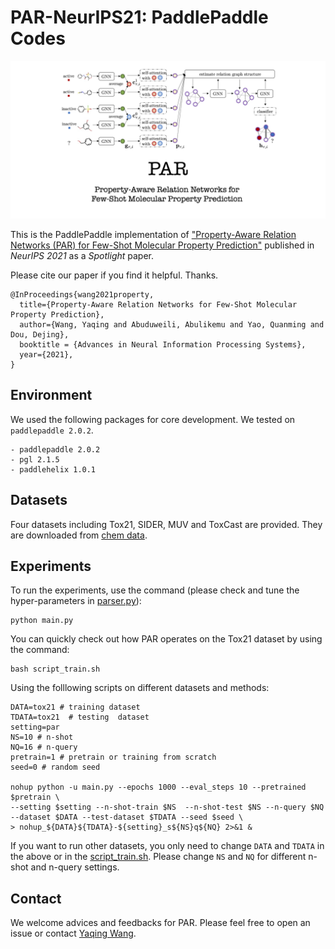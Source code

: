 # PAR-NeurIPS21: PaddlePaddle Codes

<p align="center"><img src="PAR-thumbnail.png" alt="logo" width="600px" />

This is the PaddlePaddle implementation of ["Property-Aware Relation Networks (PAR) for Few-Shot Molecular Property Prediction"](https://papers.nips.cc/paper/2021/hash/91bc333f6967019ac47b49ca0f2fa757-Abstract.html) published in *NeurIPS 2021* as a *Spotlight* paper. 

Please cite our paper if you find it helpful. Thanks. 
```
@InProceedings{wang2021property,
  title={Property-Aware Relation Networks for Few-Shot Molecular Property Prediction},
  author={Wang, Yaqing and Abuduweili, Abulikemu and Yao, Quanming and Dou, Dejing},
  booktitle = {Advances in Neural Information Processing Systems},
  year={2021},
}
```

## Environment  

We used the following packages for core development. We tested on `paddlepaddle 2.0.2`.

```
- paddlepaddle 2.0.2
- pgl 2.1.5
- paddlehelix 1.0.1
```

## Datasets 

Four datasets including Tox21, SIDER, MUV and ToxCast are provided. They are downloaded from [chem data](http://snap.stanford.edu/gnn-pretrain/data/chem_dataset.zip).

## Experiments

To run the experiments, use the command (please check and tune the hyper-parameters in [parser.py](parser.py)):

```
python main.py
```

You can quickly check out how PAR operates on the Tox21 dataset by using the command:

```
bash script_train.sh
```

Using the folllowing scripts on different datasets and methods:

 ```
DATA=tox21 # training dataset
TDATA=tox21  # testing  dataset
setting=par
NS=10 # n-shot
NQ=16 # n-query
pretrain=1 # pretrain or training from scratch
seed=0 # random seed

nohup python -u main.py --epochs 1000 --eval_steps 10 --pretrained $pretrain \
--setting $setting --n-shot-train $NS  --n-shot-test $NS --n-query $NQ --dataset $DATA --test-dataset $TDATA --seed $seed \
> nohup_${DATA}${TDATA}-${setting}_s${NS}q${NQ} 2>&1 &
 ```

If you want to run other datasets, you only need to change `DATA` and `TDATA` in the above or in the [script_train.sh](script_train.sh). 
Please change `NS` and `NQ` for different n-shot and n-query settings.


## Contact
We welcome advices and feedbacks for PAR. Please feel free to open an issue or contact [Yaqing Wang](mailto:wangyaqing01@baidu.com).